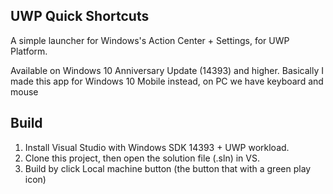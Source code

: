 ## UWP Quick Shortcuts
A simple launcher for Windows's Action Center + Settings, for UWP Platform.

Available on Windows 10 Anniversary Update (14393) and higher. Basically I made this app for Windows 10 Mobile instead, on PC we have keyboard and mouse

## Build
1. Install Visual Studio with Windows SDK 14393 + UWP workload.
2. Clone this project, then open the solution file (.sln) in VS.
3. Build by click Local machine button (the button that with a green play icon)


